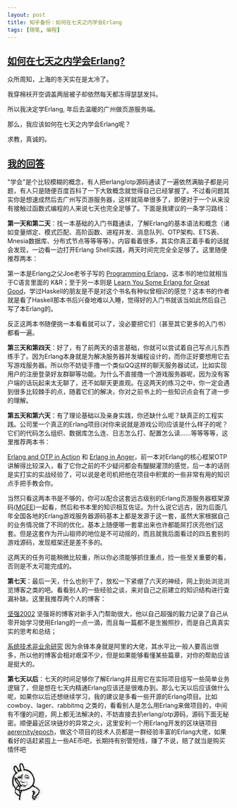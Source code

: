 ```yaml
---
layout: post
title: 知乎备份：如何在七天之内学会Erlang
tags: [随笔, 编程]
---
```



## [如何在七天之内学会Erlang?](https://www.zhihu.com/question/267031426)
众所周知，上海的冬天实在是太冷了。

我穿棉袄开空调盖两层被子却依然每天都冻得瑟瑟发抖。

所以我决定学Erlang, 年后去温暖的广州做页游服务端。

那么，我应该如何在七天之内学会Erlang呢？

求教，真诚的。


<!--more-->

## [我的回答](https://www.zhihu.com/question/267031426/answer/317699951)
"学会"是个比较模糊的概念，有人把erlang/otp源码通读了一遍依然满脑子都是问题，有人只是随便百度百科了一下大致概念就觉得自己已经掌握了。不过看问题其实你是想速成然后去广州写页游服务器，这样就简单很多了，即便对于一个从来没有接触过函数式编程的人来说七天也完全足够了。下面是我建议的一条学习路线：

**第一天和第二天**：找一本基础的入门书籍通读，了解Erlang的基本语法和概念（诸如变量绑定、模式匹配、高阶函数、进程并发、消息队列、OTP架构、ETS表、Mnesia数据库、分布式节点等等等等）。内容看着很多，其实你真正着手看的话就会发现，一边看一边打开Erlang Shell实践，两天时间完完全全足够了。这里随便推荐两本：

第一本是Erlang之父Joe老爷子写的 [Programming Erlang](https://book.douban.com/subject/24385069/)，这本书的地位就相当于C语言里面的 K&R；至于另一本则是 [Learn You Some Erlang for Great Good](https://book.douban.com/subject/10822017/)，学过Haskell的朋友是不是对这个书名有种似曾相识的感觉？这本书的作者就是看了Haskell那本书后兴奋地难以入睡，觉得好的入门书就该当如此然后自己写了本Erlang的。

反正这两本书随便挑一本看看就可以了，没必要把它们（甚至其它更多的入门书）都看一遍。

**第三天和第四天**：好了，有了前两天的语言基础，你就可以尝试着自己写点儿东西练手了。因为Erlang本身就是为解决服务器并发编程设计的，而你正好要想用它去写游戏服务器。所以你不妨徒手撸一个类似QQ这样的聊天服务器试试，比如实现用户的注册登录好友群聊等功能。为什么不直接撸一个游戏服务器呢，因为没有客户端的话玩起来太无聊了，还不如聊天更直观。在这两天的练习之中，你一定会遇到很多比较棘手的点，随着它们的解决，你对之前书上的一些知识点会有了进一步的理解。

**第五天和第六天**：有了理论基础以及亲身实践，你还缺什么呢？缺真正的工程实践。公司里一个真正的Erlang项目(对你来说就是游戏公司)应该是什么样子的呢？它们的代码怎么组织、数据库怎么连、日志怎么打、配置怎么读……等等等等，这里推荐两本书：

[Erlang and OTP in Action](https://book.douban.com/subject/4095809/) 和 [Erlang in Anger](http://www.erlang-in-anger.com/)，前一本对Erlang的核心框架OTP讲解得比较深入，看了它你之前的不少疑问都会有醍醐灌顶的感觉，后一本的话则是实打实的实战经验了，可以说是老司机把他在项目中积累的一些非常有用的知识点手把手教会你。

当然只看这两本书是不够的，你可以配合这套远古级别的Erlang页游服务器框架源码([MGEE](https://github.com/qingliangcn/mgee))一起看，然后和书本里的知识相互佐证。为什么说它远古，因为后面几年全国各地的Erlang游戏服务器源码基本上都是发源于这一套，虽然大家根据自己的业务情况做了不同的优化，基本上随便哪一套拿出来也许都能屌打庆亮他们这套。但是这套作为开山祖师的地位是不可动摇的，而且就我后面看过的四五套别的游戏源码，发现框架还是差不多的。

这两天的任务可能稍微比较重，所以你必须能够抓住重点，捡一些至关重要的看，否则是不太可能完成的。

**第七天**：最后一天，什么也别干了，放松一下紧绷了六天的神经，网上到处浏览浏览博客之类的吧。看看别人的一些经验之谈，来对自己之前建立的知识结构进行查漏补缺。这里我推荐两个人的博客：

[坚强2002](http://www.cnblogs.com/me-sa/category/304370.html)  坚强哥的博客对新手入门帮助很大，他以自己超强的毅力记录了自己从零开始学习使用Erlang的一点一滴，而且每一篇都不是生搬照抄，而是自己真真实实的思考和总结；

[系统技术非业余研究](http://www.cnblogs.com/me-sa/category/304370.html) 因为余锋本身就是阿里的大佬，其水平比一般人要高出很多，所以他的博客会相对艰深不少，但是如果能够看懂某些篇章，对你的帮助应该是挺大的。

**第七天以后**：七天的时间足够你了解Erlang并且用它在实际项目组写一些简单业务逻辑了，但是想在七天内精通Erlang应该还是很难办到。那么七天以后应该做什么呢，如果你以后还想继续学习，我的建议是多看一些开源的Erlang项目。比如 cowboy、lager、rabbitmq 之类的，看看别人是怎么用Erlang来做项目的，中间有不懂的问题，网上都无法解决的，不妨直接去扒erlang/otp源码，源码下面无秘密。顺便最近区块链炒的异常之火，这里安利一个用Erlang开发的区块链项目 [aerernity/epoch](https://github.com/aeternity/aeternity)，做这个项目的技术人员都是一群经验丰富的Erlang大佬，如果看好的话赶紧囤上一些AE币吧，长期持有别管短线，赚了不说，赔了就当是购买情怀吧 

![](/assets/img/20180212-emoji.jpg)



